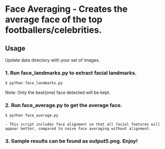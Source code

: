 # Face Averaging - Creates the average face of the top footballers/celebrities. 

## Usage

Update data directory with your set of images.

### 1. Run face_landmarks.py to extract facial landmarks. 
```bash
$ python face_landmarks.py 
```

Note: Only the best(one) face detected will be kept. 
	
### 2. Run face_average.py to get the average face. 
```bash
$ python face_average.py 
```
	- This script includes face alignment so that all facial features will appear better, compared to naive face averaging without alignment.  

### 3. Sample results can be found as output5.png. Enjoy!
